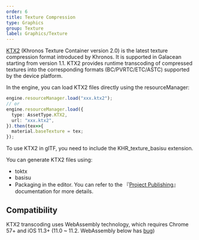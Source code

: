 ```yaml
---
order: 6
title: Texture Compression
type: Graphics
group: Texture
label: Graphics/Texture
---
```


[KTX2](https://www.khronos.org/ktx/) (Khronos Texture Container version 2.0) is the latest texture compression format introduced by Khronos. It is supported in Galacean starting from version 1.1. KTX2 provides runtime transcoding of compressed textures into the corresponding formats (BC/PVRTC/ETC/ASTC) supported by the device platform.

In the engine, you can load KTX2 files directly using the resourceManager:

```typescript
engine.resourceManager.load("xxx.ktx2");
// or
engine.resourceManager.load({
  type: AssetType.KTX2,
  url: "xxx.ktx2",
}).then(tex=>{
  material.baseTexture = tex;
});
```

<playground src="compressed-texture.ts"></playground>

To use KTX2 in glTF, you need to include the KHR_texture_basisu extension.

You can generate KTX2 files using:

- toktx
- basisu
- Packaging in the editor. You can refer to the 『[Project Publishing](<(${docs}editor-publish-cn)>)』 documentation for more details.

## Compatibility

KTX2 transcoding uses WebAssembly technology, which requires Chrome 57+ and iOS 11.3+ (11.0 ~ 11.2. WebAssembly below has [bug](https://bugs.webkit.org/show_bug.cgi?id=181781))